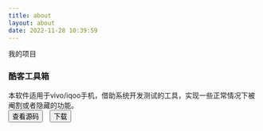 ```yaml
---
title: about
layout: about
date: 2022-11-28 10:39:59
---
```


<div class="top-app-bar__title">
  我的项目
</div>

<div class="card card--elevated">
  <div class="padding-3">
    <h3 class="headline-small margin-top-0 margin-bottom-3">
    酷客工具箱
    </h3>
    <div class="body-medum margin-bottom-3">
      本软件适用于vivo/iqoo手机，借助系统开发测试的工具，实现一些正常情况下被阉割或者隐藏的功能。
    </div>
    <div class="display-flex justify-content-flex-end">
    <button type="button" class="button button--filled" onclick="window.location.href='https://github.com/Yorick-Ryu/CokoTools/tree/release'">
        查看源码
      </button>
      <button type="button" class="button button--filled" style="margin-left:10px;" onclick="window.location.href='https://www.coolapk.com/apk/com.yorick.cokotools'">
        下载
      </button>
    </div>
  </div>
</div>